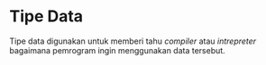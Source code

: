 # Tipe Data

Tipe data digunakan untuk memberi tahu _compiler_ atau _intrepreter_ bagaimana pemrogram ingin menggunakan data tersebut. 